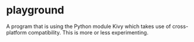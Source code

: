 # playground

A program that is using the Python module Kivy which takes use of cross-platform compatibility. This is more or less experimenting.
